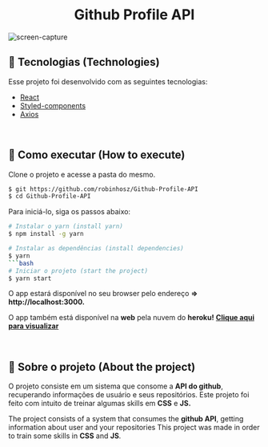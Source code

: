 <h1 align="center">
  <strong>Github Profile API</strong>
</h1>

![screen-capture](https://user-images.githubusercontent.com/82779533/156910042-96d410b1-3cec-4dea-ba25-3956b1444299.gif)


## 🧪 Tecnologias (Technologies)

Esse projeto foi desenvolvido com as seguintes tecnologias:

- [React](https://reactjs.org)
- [Styled-components](https://styled-components.com/)
- [Axios](https://axios-http.com/)

<br>

## 🚀 Como executar (How to execute)

Clone o projeto e acesse a pasta do mesmo.

```bash
$ git https://github.com/robinhosz/Github-Profile-API
$ cd Github-Profile-API
```

Para iniciá-lo, siga os passos abaixo:

```bash
# Instalar o yarn (install yarn)
$ npm install -g yarn
```
```bash
# Instalar as dependências (install dependencies)
$ yarn
```bash
# Iniciar o projeto (start the project)
$ yarn start
```

O app estará disponível no seu browser pelo endereço **=>** **http://localhost:3000.**

O app também está disponível na **web** pela nuvem do **heroku!** **[Clique aqui para visualizar](https://deploy-github-profile.herokuapp.com/)**

<br>

## 🔎 Sobre o projeto (About the project)
O projeto consiste em um sistema que consome a **API do github**, recuperando informações de usuário e seus repositórios.
Este projeto foi feito com intuito de treinar algumas skills em **CSS** e **JS.**

The project consists of a system that consumes the **github API**, getting information about user and your repositories
This project was made in order to train some skills in **CSS** and **JS**.

<br>

